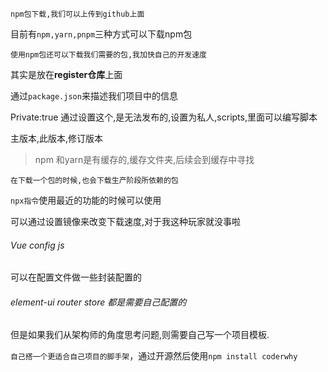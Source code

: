 `npm包下载,我们可以上传到github上面`

目前有`npm,yarn,pnpm`三种方式可以下载npm包

`使用npm包还可以下载我们需要的包,我加快自己的开发速度`

其实是放在**register仓库**上面

通过`package.json`来描述我们项目中的信息

Private:true   通过设置这个,是无法发布的,设置为私人,scripts,里面可以编写脚本

主版本,此版本,修订版本

> npm 和yarn是有缓存的,缓存文件夹,后续会到缓存中寻找

`在下载一个包的时候,也会下载生产阶段所依赖的包`

`npx指令`使用最近的功能的时候可以使用

可以通过设置镜像来改变下载速度,对于我这种玩家就没事啦

###### Vue config js

可以在配置文件做一些封装配置的

###### element-ui router store 都是需要自己配置的

但是如果我们从架构师的角度思考问题,则需要自己写一个项目模板.

`自己搭一个更适合自己项目的脚手架`，通过开源然后使用`npm install coderwhy` 


